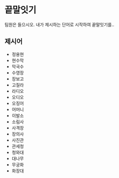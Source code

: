 # 끝말잇기

팀원은 들으시오. 내가 제시하는 단어로 시작하여 끝말잇기를..



## 제시어

- 정용현
- 현수막
- 막국수
- 수영장
- 장보고
- 고질라
- 라디오
- 오디오
- 오징어
- 어머니
- 이발소
- 소림사
- 사격장
- 장의사
- 사진관
- 관세청
- 청와대
- 대나무
- 무궁화
- 화장대

